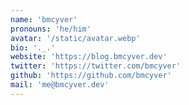 ```yaml
---
name: 'bmcyver'
pronouns: 'he/him'
avatar: '/static/avatar.webp'
bio: '._.'
website: 'https://blog.bmcyver.dev'
twitter: 'https://twitter.com/bmcyver'
github: 'https://github.com/bmcyver'
mail: 'me@bmcyver.dev'
---
```

